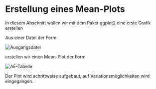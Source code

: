 # Erstellung eines Mean-Plots

In diesem Abschnitt wollen wir mit dem Paket ggplot2 eine erste Grafik erstellen

Aus einer Datei der Form

![Ausgangsdatei](https://github.com/jsahlmann/R4TFLs/blob/main/img/t4_dataframe.png)

erstellen wir einen Mean-Plot der Form

![AE-Tabelle](https://github.com/jsahlmann/R4TFLs/blob/main/img/t4_plot.png)

Der Plot wird schrittweise aufgebaut, auf Variationsmöglichkeiten wird eingegangen.

